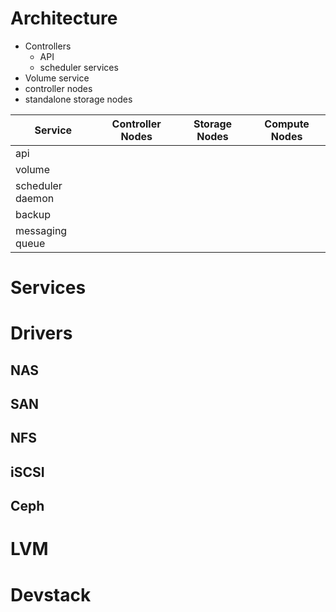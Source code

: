 # Architecture
- Controllers
  - API
  - scheduler services
 - Volume service
  - controller nodes
  - standalone storage nodes

|     Service      | Controller Nodes | Storage Nodes | Compute Nodes |
| ---------------- | ---------------- | ------------- | ------------- |
| api              |                  |               |               |
| volume           |                  |           |               |
| scheduler daemon |                  |               |               |
| backup           |                  |               |               |
| messaging queue  |                  |               |               |


# Services

# Drivers
## NAS
## SAN
## NFS
## iSCSI
## Ceph

# LVM




# Devstack
